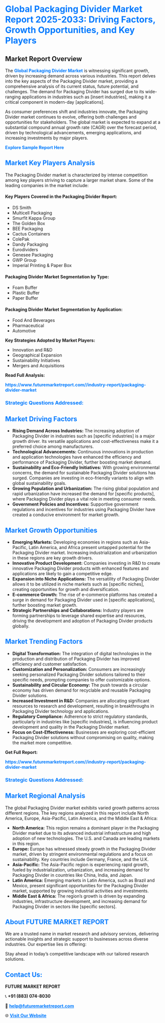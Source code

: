 <h1 style="color: #007BFF;">Global Packaging Divider Market Report 2025-2033: Driving Factors, Growth Opportunities, and Key Players</h1>

<section id="overview">
<h2>Market Report Overview</h2>
<p>The <a href="https://www.futuremarketreport.com//industry-report/packaging-divider-market" style="color: #007BFF; text-decoration: none;"><strong>Global Packaging Divider Market</strong></a> is witnessing significant growth, driven by increasing demand across various industries. This report delves into the key aspects of the Packaging Divider market, providing a comprehensive analysis of its current status, future potential, and challenges. The demand for Packaging Divider has surged due to its wide-ranging applications in industries such as [insert industries], making it a critical component in modern-day [applications].</p>
<p>As consumer preferences shift and industries innovate, the Packaging Divider market continues to evolve, offering both challenges and opportunities for stakeholders. The global market is expected to expand at a substantial compound annual growth rate (CAGR) over the forecast period, driven by technological advancements, emerging applications, and increasing investments by major players.</p>
</section>

<section id="overview">
<p><a href="https://www.futuremarketreport.com//request-sample/reportId=50855" style="color: #007BFF; text-decoration: none;"><strong>Explore Sample Report Here</strong></a></p>
</section>

<section id="key-players">
<h2 style="color: #007BFF;">Market Key Players Analysis</h2>
<p>The Packaging Divider market is characterized by intense competition among key players striving to capture a larger market share. Some of the leading companies in the market include:</p>
<h4>Key Players Covered in the Packaging Divider Report:</h4>
<ul><li>DS Smith</li><li>Multicell Packaging</li><li>Smurfit Kappa Group</li><li>The Golden Box</li><li>BEE Packaging</li><li>Cactus Containers</li><li>ColePak</li><li>Dandy Packaging</li><li>Eurodividers</li><li>Genesee Packaging</li><li>GWP Group</li><li>Imperial Printing &amp; Paper Box</li></ul>
<h4>Packaging Divider Market Segmentation by Type:</h4>
<ul><li>Foam Buffer</li><li>Plastic Buffer</li><li>Paper Buffer</li></ul>

<h4>Packaging Divider Market Segmentation by Application:</h4>
<ul><li>Food And Beverages</li><li>Pharmaceutical</li><li>Automotive</li></ul>
<p><strong>Key Strategies Adopted by Market Players:</strong></p>
<ul>
<li>Innovation and R&D</li>
<li>Geographical Expansion</li>
<li>Sustainability Initiatives</li>
<li>Mergers and Acquisitions</li>
</ul>
</section>

<section>
<p><strong>Read Full Analysis: </strong></p><a href="https://www.futuremarketreport.com//industry-report/packaging-divider-market" style="color: #007BFF; text-decoration: none;"><strong>https://www.futuremarketreport.com//industry-report/packaging-divider-market</strong></a>
<h3 style="color: #007BFF;">Strategic Questions Addressed:</h3>
</section>

<section id="driving-factors">
<h2 style="color: #007BFF;">Market Driving Factors</h2>
<ul>
<li><strong>Rising Demand Across Industries:</strong> The increasing adoption of Packaging Divider in industries such as [specific industries] is a major growth driver. Its versatile applications and cost-effectiveness make it a preferred choice among manufacturers.</li>
<li><strong>Technological Advancements:</strong> Continuous innovations in production and application technologies have enhanced the efficiency and performance of Packaging Divider, further boosting market demand.</li>
<li><strong>Sustainability and Eco-Friendly Initiatives:</strong> With growing environmental concerns, the demand for sustainable Packaging Divider solutions has surged. Companies are investing in eco-friendly variants to align with global sustainability goals.</li>
<li><strong>Growing Population and Urbanization:</strong> The rising global population and rapid urbanization have increased the demand for [specific products], where Packaging Divider plays a vital role in meeting consumer needs.</li>
<li><strong>Government Policies and Incentives:</strong> Supportive government regulations and incentives for industries using Packaging Divider have created a conducive environment for market growth.</li>
</ul>
</section>

<section id="growth-opportunities">
<h2 style="color: #007BFF;">Market Growth Opportunities</h2>
<ul>
<li><strong>Emerging Markets:</strong> Developing economies in regions such as Asia-Pacific, Latin America, and Africa present untapped potential for the Packaging Divider market. Increasing industrialization and urbanization in these regions are key growth drivers.</li>
<li><strong>Innovative Product Development:</strong> Companies investing in R&D to create innovative Packaging Divider products with enhanced features and applications are likely to gain a competitive edge.</li>
<li><strong>Expansion into Niche Applications:</strong> The versatility of Packaging Divider allows it to be utilized in niche markets such as [specific niches], creating opportunities for growth and diversification.</li>
<li><strong>E-commerce Growth:</strong> The rise of e-commerce platforms has created a surge in demand for Packaging Divider used in [specific applications], further boosting market growth.</li>
<li><strong>Strategic Partnerships and Collaborations:</strong> Industry players are forming partnerships to leverage shared expertise and resources, driving the development and adoption of Packaging Divider products globally.</li>
</ul>
</section>

<section id="trending-factors">
<h2 style="color: #007BFF;">Market Trending Factors</h2>
<ul>
<li><strong>Digital Transformation:</strong> The integration of digital technologies in the production and distribution of Packaging Divider has improved efficiency and customer satisfaction.</li>
<li><strong>Customization and Personalization:</strong> Consumers are increasingly seeking personalized Packaging Divider solutions tailored to their specific needs, prompting companies to offer customizable options.</li>
<li><strong>Sustainability and Circular Economy:</strong> The push towards a circular economy has driven demand for recyclable and reusable Packaging Divider solutions.</li>
<li><strong>Increased Investment in R&D:</strong> Companies are allocating significant resources to research and development, resulting in breakthroughs in Packaging Divider technology and applications.</li>
<li><strong>Regulatory Compliance:</strong> Adherence to strict regulatory standards, particularly in industries like [specific industries], is influencing product development and quality in the Packaging Divider market.</li>
<li><strong>Focus on Cost-Effectiveness:</strong> Businesses are exploring cost-efficient Packaging Divider solutions without compromising on quality, making the market more competitive.</li>
</ul>
</section>

<section>
<p><strong>Get Full Report: </strong></p><a href="https://www.futuremarketreport.com//industry-report/packaging-divider-market" style="color: #007BFF; text-decoration: none;"><strong>https://www.futuremarketreport.com//industry-report/packaging-divider-market</strong></a>
<h3 style="color: #007BFF;">Strategic Questions Addressed:</h3>
</section>


<section id="regional-analysis">
<h2 style="color: #007BFF;">Market Regional Analysis</h2>
<p>The global Packaging Divider market exhibits varied growth patterns across different regions. The key regions analyzed in this report include North America, Europe, Asia-Pacific, Latin America, and the Middle East & Africa:</p>
<ul>
<li><strong>North America:</strong> This region remains a dominant player in the Packaging Divider market due to its advanced industrial infrastructure and high adoption of new technologies. The U.S. and Canada are leading markets in this region.</li>
<li><strong>Europe:</strong> Europe has witnessed steady growth in the Packaging Divider market, driven by stringent environmental regulations and a focus on sustainability. Key countries include Germany, France, and the U.K.</li>
<li><strong>Asia-Pacific:</strong> The Asia-Pacific region is experiencing rapid growth, fueled by industrialization, urbanization, and increasing demand for Packaging Divider in countries like China, India, and Japan.</li>
<li><strong>Latin America:</strong> Emerging markets in Latin America, such as Brazil and Mexico, present significant opportunities for the Packaging Divider market, supported by growing industrial activities and investments.</li>
<li><strong>Middle East & Africa:</strong> The region’s growth is driven by expanding industries, infrastructure development, and increasing demand for Packaging Divider in sectors like [specific sectors].</li>
</ul>
</section>

<footer>
<h2 style="color: #007BFF;">About FUTURE MARKET REPORT</h2>
<p>We are a trusted name in market research and advisory services, delivering actionable insights and strategic support to businesses across diverse industries. Our expertise lies in offering:</p>

<p>Stay ahead in today’s competitive landscape with our tailored research solutions.</p>

<h2 style="color: #007BFF;">Contact Us:</h2>
<p><strong>FUTURE MARKET REPORT</strong></p>
<p>📞 <strong>+91 (883) 074-8030</strong></p>
<p>📧 <strong><a href="mailto:help@futuremarketreport.com" style="color: #007BFF;">help@futuremarketreport.com</a></strong></p>
<p>🌐 <strong><a href="https://www.futuremarketreport.com/" style="color: #007BFF;">Visit Our Website</a></strong></p>
</footer>